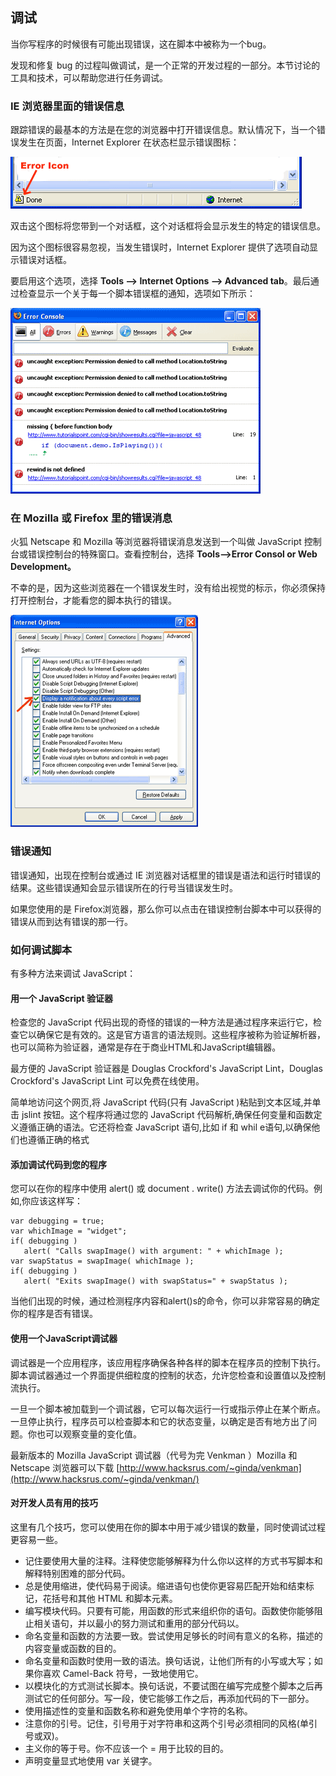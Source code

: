 ## 调试
当你写程序的时候很有可能出现错误，这在脚本中被称为一个bug。   

发现和修复 bug 的过程叫做调试，是一个正常的开发过程的一部分。本节讨论的工具和技术，可以帮助您进行任务调试。   

### IE 浏览器里面的错误信息
跟踪错误的最基本的方法是在您的浏览器中打开错误信息。默认情况下，当一个错误发生在页面，Internet Explorer 在状态栏显示错误图标：

![image1](images/error_icon.gif)

双击这个图标将您带到一个对话框，这个对话框将会显示发生的特定的错误信息。  

因为这个图标很容易忽视，当发生错误时，Internet Explorer 提供了选项自动显示错误对话框。   

要启用这个选项，选择 **Tools --> Internet Options --> Advanced tab**。最后通过检查显示一个关于每一个脚本错误框的通知，选项如下所示：

![image2](images/error_console.gif)

### 在 Mozilla 或 Firefox 里的错误消息
火狐 Netscape 和 Mozilla 等浏览器将错误消息发送到一个叫做 JavaScript 控制台或错误控制台的特殊窗口。查看控制台，选择 **Tools-->Error Consol or Web Development。**   

不幸的是，因为这些浏览器在一个错误发生时，没有给出视觉的标示，你必须保持打开控制台，才能看您的脚本执行的错误。

![image3](images/internet_options.gif)
### 错误通知
错误通知，出现在控制台或通过 IE 浏览器对话框里的错误是语法和运行时错误的结果。这些错误通知会显示错误所在的行号当错误发生时。  

如果您使用的是 Firefox浏览器，那么你可以点击在错误控制台脚本中可以获得的错误从而到达有错误的那一行。  
### 如何调试脚本
有多种方法来调试 JavaScript：
#### 用一个 JavaScript 验证器
检查您的 JavaScript 代码出现的奇怪的错误的一种方法是通过程序来运行它，检查它以确保它是有效的。这是官方语言的语法规则。这些程序被称为验证解析器，也可以简称为验证器，通常是存在于商业HTML和JavaScript编辑器。  

最方便的 JavaScript 验证器是 Douglas Crockford's JavaScript Lint，Douglas Crockford's JavaScript Lint 可以免费在线使用。   

简单地访问这个网页,将 JavaScript 代码(只有 JavaScript )粘贴到文本区域,并单击 jslint 按钮。这个程序将通过您的 JavaScript 代码解析,确保任何变量和函数定义遵循正确的语法。它还将检查 JavaScript 语句,比如 if 和 whil e语句,以确保他们也遵循正确的格式

#### 添加调试代码到您的程序
您可以在你的程序中使用 alert() 或 document . write() 方法去调试你的代码。例如,你应该这样写：

    var debugging = true;
    var whichImage = "widget";
    if( debugging )
       alert( "Calls swapImage() with argument: " + whichImage );
    var swapStatus = swapImage( whichImage );
    if( debugging )
       alert( "Exits swapImage() with swapStatus=" + swapStatus );

当他们出现的时候，通过检测程序内容和alert()s的命令，你可以非常容易的确定你的程序是否有错误。

#### 使用一个JavaScript调试器
调试器是一个应用程序，该应用程序确保各种各样的脚本在程序员的控制下执行。脚本调试器通过一个界面提供细粒度的控制的状态，允许您检查和设置值以及控制流执行。  

一旦一个脚本被加载到一个调试器，它可以每次运行一行或指示停止在某个断点。一旦停止执行，程序员可以检查脚本和它的状态变量，以确定是否有地方出了问题。你也可以观察变量的变化值。   

最新版本的 Mozilla JavaScript 调试器（代号为完 Venkman ）Mozilla 和 Netscape 浏览器可以下载
[http://www.hacksrus.com/~ginda/venkman](http://www.hacksrus.com/~ginda/venkman/)
#### 对开发人员有用的技巧
这里有几个技巧，您可以使用在你的脚本中用于减少错误的数量，同时使调试过程更容易一些。   

- 记住要使用大量的注释。注释使您能够解释为什么你以这样的方式书写脚本和解释特别困难的部分代码。
- 总是使用缩进，使代码易于阅读。缩进语句也使你更容易匹配开始和结束标记，花括号和其他 HTML 和脚本元素。
- 编写模块代码。只要有可能，用函数的形式来组织你的语句。函数使你能够阻止相关语句，并以最小的努力测试和重用的部分代码以。
- 命名变量和函数的方法要一致。尝试使用足够长的时间有意义的名称，描述的内容变量或函数的目的。
- 命名变量和函数时使用一致的语法。换句话说，让他们所有的小写或大写；如果你喜欢 Camel-Back 符号，一致地使用它。 
- 以模块化的方式测试长脚本。换句话说，不要试图在编写完成整个脚本之后再测试它的任何部分。写一段，使它能够工作之后，再添加代码的下一部分。
- 使用描述性的变量和函数名称和避免使用单个字符的名称。
- 注意你的引号。记住，引号用于对字符串和这两个引号必须相同的风格(单引号或双)。
- 主义你的等于号。你不应该一个 = 用于比较的目的。
- 声明变量显式地使用 var 关键字。
